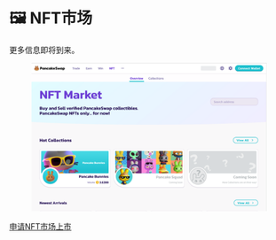 # 🖼 NFT市场

更多信息即将到来。

<figure><img src="../.gitbook/assets/NFT.png" alt=""><figcaption></figcaption></figure>

[申请NFT市场上市](../contact-us/nft-shi-chang-ying-yong.md)
